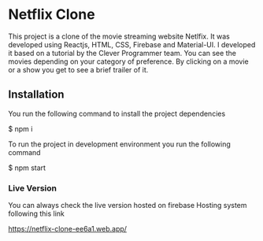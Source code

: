 # Netflix Clone

This project is a clone of the movie streaming website Netlfix. It was developed using Reactjs, HTML, CSS, Firebase and Material-UI. I developed it based on a tutorial by the Clever Programmer team. You can see the movies depending on your category of preference. By clicking on a movie or a show you get to see a brief trailer of it.

## Installation

You run the following command to install the project dependencies

$ npm i

To run the project in development environment you run the following command

$ npm start

### Live Version

You can always check the live version hosted on firebase Hosting system following this link

https://netflix-clone-ee6a1.web.app/
